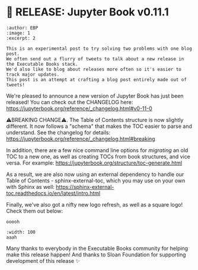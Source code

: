 # 🚀 RELEASE: Jupyter Book v0.11.1

```{post} 2021-06-05
:author: EBP
:image: 1
:excerpt: 2
```

```{note}
This is an experimental post to try solving two problems with one blog post.
We often send out a flurry of tweets to talk about a new release in the Executable Books stack.
We'd also like to blog about releases more often so it's easier to track major updates.
This post is an attempt at crafting a blog post entirely made out of tweets!
```

We're pleased to announce a new version of Jupyter Book has just been released! You can check out the CHANGELOG here: https://jupyterbook.org/reference/_changelog.html#v0-11-0

⚠BREAKING CHANGE⚠.
The Table of Contents structure is now slightly different. It now follows a "schema" that makes the TOC easier to parse and understand. See the changelog for details: https://jupyterbook.org/reference/_changelog.html#breaking

In addition, there are a few nice command line options for *migrating* an old TOC to a new one, as well as creating TOCs from book structures, and vice versa. For example: https://jupyterbook.org/structure/toc-generate.html

As a result, we are also now using an external dependency to handle our Table of Contents - sphinx-external-toc, which you may use on your own with Sphinx as well: https://sphinx-external-toc.readthedocs.io/en/latest/intro.html

Finally, we've also got a nifty new logo refresh, as well as a square logo!
Check them out below:

```{figure} https://github.com/executablebooks/jupyter-book/blob/master/docs/images/logo-wide.svg?raw=true
ooooh
```

```{figure} https://github.com/executablebooks/jupyter-book/blob/master/docs/images/logo-square.svg?raw=true
:width: 100
aaah
```

Many thanks to everybody in the Executable Books community for helping make this release happen! And thanks to Sloan Foundation for supporting development of this release ✨
